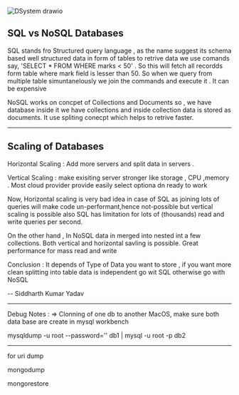 
![DSystem drawio](https://user-images.githubusercontent.com/69970001/187017471-c52ec875-ffb8-49d9-a9dc-57c442722e3c.png)







SQL vs NoSQL Databases
----------------------

SQL stands fro Structured query language , as the name suggest its schema  based well structured data in form of tables to retrive data we use comands say, 'SELECT * FROM <tablename> WHERE marks < 50' . So this will fetch all recordds form table where mark field is lesser than 50. So when we query from multiple table simuntanelously we join the commands and execute it . It can be expensive



NoSQL works on concpet of Collections and Documents so , we have database inside it we have collections and inside collection data is stored as documents. It use spliting conecpt which helps to retrive faster. 


------------------------------------
Scaling of Databases
----------

Horizontal Scaling : Add more servers and split data in servers .

Vertical Scaling : make exisiting server stronger like storage , CPU ,memory . Most cloud provider provide easily select optiona dn ready to work


Now, Horizontal scaling is very bad idea in case of SQL as joining lots of queries will make code un-performant,hence not-possible but vertical scaling is possible also SQL has limitation for lots of (thousands) read and write queries per second.

On the other hand , In NoSQL  data in merged into nested int a few collections. Both vertical and horizontal savling is possible. Great performance for mass read and write

Conclusion : It depends of Type of Data you want to store , if you want more clean splitting into table data is independent go wit SQL otherwise go with NoSQL

--  Siddharth Kumar Yadav
  
  
  
  
  
  --------------
  Debug Notes : => 
  Clonning of one db to another MacOS, make sure both data base are create in mysql workbench
  
  mysqldump -u root --password='' db1 | mysql -u root -p db2








-----------------------------

for uri dump


mongodump


mongorestore
